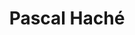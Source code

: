 ---
title: Pascal Haché
collection: members
layout: member.html
image: Pascal Haché.jpg
url: pascal-hache
---